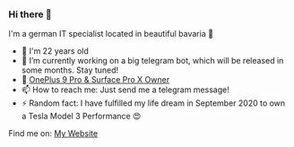 ### Hi there 👋

I'm a german IT specialist located in beautiful bavaria 🌳

<!--
**matze19999/matze19999** is a ✨ _special_ ✨ repository because its `README.md` (this file) appears on your GitHub profile.
Here are some ideas to get you started:
-->

- 📅 I'm 22 years old
- 🔭 I’m currently working on a big telegram bot, which will be released in some months. Stay tuned!
- 📱 [OnePlus 9 Pro & Surface Pro X Owner](https://www.microsoft.com/en-us/p/surface-pro-x/8vdnrp2m6hhc?activetab=overview)
- 📫 How to reach me: Just send me a telegram message!
- ⚡ Random fact: I have fulfilled my life dream in September 2020 to own a Tesla Model 3 Performance 😍

Find me on:
[My Website](https://matze19999.de)

